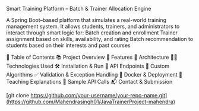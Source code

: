 Smart Training Platform – Batch & Trainer Allocation Engine

A Spring Boot–based platform that simulates a real-world training management system. It allows students, trainers, and administrators to interact through smart logic for:
Batch creation and enrollment 
Trainer assignment based on skills, availability, and rating
Batch recommendation to students based on their interests and past courses

📑 Table of Contents
📚 Project Overview
🚀 Features
🧱 Architecture
🧑‍💻 Technologies Used
🛠️ Installation & Run
🔁 API Endpoints
🧠 Custom Algorithms
✅ Validation & Exception Handling
🐳 Docker & Deployment
📘 Teaching Explanations
📎 Sample API Calls
📬 Contact & Submission


[git clone https://github.com/your-username/your-repo-name.git](https://github.com/Mahendrasingh01/JavaTrainerProject-mahendra)
